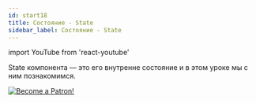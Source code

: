 ```yaml
---
id: start18
title: Состояние - State
sidebar_label: Состояние - State
---
```


import YouTube from 'react-youtube'

State компонента — это его внутренне состояние и в этом уроке мы с ним познакомимся.

<YouTube videoId='4sRGK632S5I' />

[![Become a Patron!](/img/logo/patreon.png)](https://www.patreon.com/bePatron?u=31769291)
